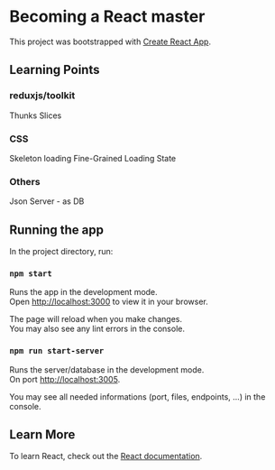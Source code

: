 # Becoming a React master

This project was bootstrapped with [Create React App](https://github.com/facebook/create-react-app).

## Learning Points

### reduxjs/toolkit

Thunks
Slices

### CSS

Skeleton loading
Fine-Grained Loading State

### Others

Json Server - as DB

## Running the app

In the project directory, run:

### `npm start`

Runs the app in the development mode.\
Open [http://localhost:3000](http://localhost:3000) to view it in your browser.

The page will reload when you make changes.\
You may also see any lint errors in the console.

### `npm run start-server`

Runs the server/database in the development mode.\
On port [http://localhost:3005](http://localhost:3005).

You may see all needed informations (port, files, endpoints, ...) in the console.

## Learn More

To learn React, check out the [React documentation](https://reactjs.org/).
